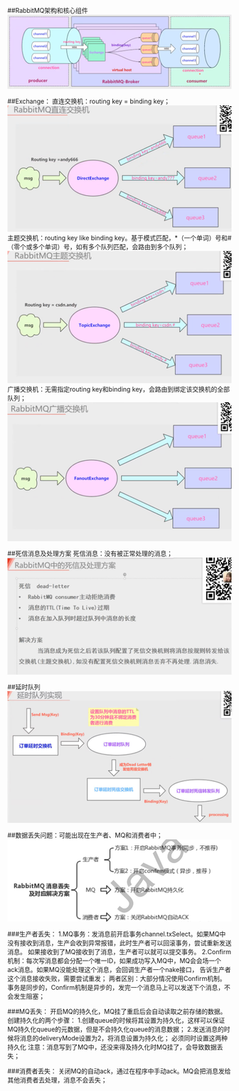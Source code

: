 ##RabbitMQ架构和核心组件
![img_1.png](img_1.png)

##Exchange：
直连交换机：routing key = binding key；
![img_2.png](img_2.png)
主题交换机：routing key like binding key。基于模式匹配，*（一个单词）号和#（零个或多个单词）号，如有多个队列匹配，会路由到多个队列；
![img_3.png](img_3.png)
广播交换机：无需指定routing key和binding key，会路由到绑定该交换机的全部队列；
![img_4.png](img_4.png)

##死信消息及处理方案
死信消息：没有被正常处理的消息；
![img_5.png](img_5.png)

##延时队列
![img_6.png](img_6.png)

##数据丢失问题：可能出现在生产者、MQ和消费者中；  
![img.png](img.png)

###生产者丢失：
1.MQ事务：发消息前开启事务channel.txSelect。如果MQ中没有接收到消息，生产会收到异常报错，此时生产者可以回滚事务，尝试重新发送消息。
如果接收到了MQ接收到了消息，生产者可以就可以提交事务。
2.Confirm机制：每次写消息都会分配一个唯一ID，如果成功写入MQ中，MQ会会场一个ack消息。如果MQ没能处理这个消息，会回调生产者一个nake接口，
告诉生产者这个消息接收失败，需要尝试重发；
两者区别：大部分情况使用Confirm机制。事务是同步的，Confirm机制是异步的，发完一个消息马上可以发送下个消息，不会发生阻塞；

###MQ丢失：
开启MQ的持久化，MQ挂了重启后会自动读取之前存储的数据。
创建持久化的两个步骤：
    1.创建queue的时候将其设置为持久化，这样可以保证MQ持久化queue的元数据，但是不会持久化queue的消息数据；
    2.发送消息的时候将消息的deliveryMode设置为2，将消息设置为持久化；
    必须同时设置这两种持久化
注意：消息写到了MQ中，还没来得及持久化时MQ挂了，会导致数据丢失；

###消费者丢失：
关闭MQ的自动ack，通过在程序中手动ack。MQ会把消息发给其他消费者去处理，消息不会丢失；

